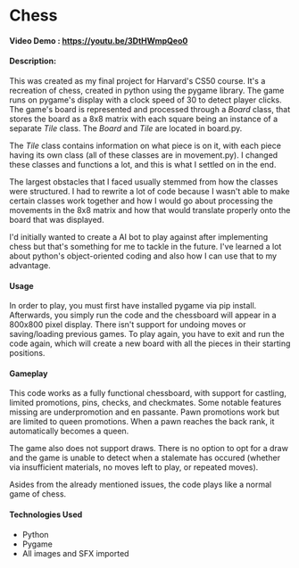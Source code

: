 # Chess
#### Video Demo : https://youtu.be/3DtHWmpQeo0
#### Description:
This was created as my final project for Harvard's CS50 course. It's a recreation of chess, created in python using the pygame library. The game runs on pygame's display with a clock speed of 30 to detect player clicks. The game's board is represented and processed through a _Board_ class, that stores the board as a 8x8 matrix with each square being an instance of a separate _Tile_ class. The _Board_ and _Tile_ are located in board.py.

The _Tile_ class contains information on what piece is on it, with each piece having its own class (all of these classes are in movement.py). I changed these classes and functions a lot, and this is what I settled on in the end.

The largest obstacles that I faced usually stemmed from how the classes were structured. I had to rewrite a lot of code because I wasn't able to make certain classes work together and how I would go about processing the movements in the 8x8 matrix and how that would translate properly onto the board that was displayed.

I'd initially wanted to create a AI bot to play against after implementing chess but that's something for me to tackle in the future. I've learned a lot about python's object-oriented coding and also how I can use that to my advantage.

#### Usage
In order to play, you must first have installed pygame via pip install. Afterwards, you simply run the code and the chessboard will appear in a 800x800 pixel display. There isn't support for undoing moves or saving/loading previous games. To play again, you have to exit and run the code again, which will create a new board with all the pieces in their starting positions.

#### Gameplay
This code works as a fully functional chessboard, with support for castling, limited promotions, pins, checks, and checkmates. Some notable features missing are underpromotion and en passante. Pawn promotions work but are limited to queen promotions. When a pawn reaches the back rank, it automatically becomes a queen. 

The game also does not support draws. There is no option to opt for a draw and the game is unable to detect when a stalemate has occured (whether via insufficient materials, no moves left to play, or repeated moves). 

 Asides from the already mentioned issues, the code plays like a normal game of chess.

#### Technologies Used
- Python
- Pygame
- All images and SFX imported